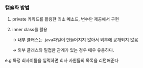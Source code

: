 ### 캡슐화 방법

1. private 키워드를 활용한 최소 메소드, 변수만 제공해서 구현
2. inner class를 활용 
    
    → 내부 클래스는 .java파일이 만들어지지 않아서 외부에 공개되지 않음
    
    → 외부 클래스와 밀접한 관계가 있는 경우 매우 유용하다.
    

e.g 특정 회사이름을 입력하면 회사 사원들의 목록을 리턴해준다
